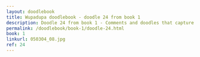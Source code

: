 ```yaml
---
layout: doodlebook
title: Wupadupa doodlebook - doodle 24 from book 1
description: Doodle 24 from book 1 - Comments and doodles that capture the essence of this event  
permalink: /doodlebook/book-1/doodle-24.html
book: 1
linkurl: 050304_08.jpg
ref: 24
---	  
```

																																																																							